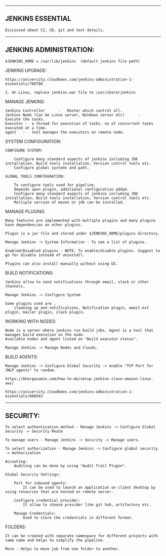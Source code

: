 ---------------------------------------------------------------------------------------------------------
JENKINS ESSENTIAL
---------------------------------------------------------------------------------------------------------

    Discussed about CI, CD, git and test details. 


---------------------------------------------------------------------------------------------------------
JENKINS ADMINISTRATION:
---------------------------------------------------------------------------------------------------------

    $JENKINS_HOME = /var/lib/jenkins  (default jenkins file path)


JENKINS UPGRADE: 

    https://university.cloudbees.com/jenkins-administration-1-essentials/769786

    1. On Linux, replace jenkins.war file to /usr/share/jenkins


MANAGE JENKINS: 

    Jenkins Controller      -   Master which control all. 
    Jenkins Node (Can be Linux server, Windows server etc)      -   Execute the tasks.
    Executor -  a thread for execution of tasks. no of concurrent tasks executed at a time.
    agent   -   tool manages the executors on remote node. 


SYSTEM CONFIGURATION: 

    CONFIGURE SYSTEM: 

        Configure many standard aspects of jenkins including JDK installation, Build tools installation, Version control tools etc.
        Configure global systems and path. 

    GLOBAL TOOLS CONFIGURATION: 

        To configure tools used for pipeline.
        Depends upon plugin, additional configuration added. 
        Configure many standard aspects of jenkins including JDK installation, Build tools installation, Version control tools etc.
        Multiple version of maven or jdk can be installed. 


MANAGE PLUGINS: 

    Many features are implemented with multiple plugins and many plugins have dependencies on other plugins.

    Plugin is a jar file and stored under $JENKINS_HOME/plugins directory. 

    Manage Jenkins -> System Information - To see a list of plugins. 

    Enabled/Disabled plugins - NOTE: To enable/disable plugins. Suggest to go for disable instead of uninstall.

    Plugins can also install manually without using UI.


BUILD NOTIFICATIONS: 

    Jenkins allow to send notifications through email, slack or other channels. 

    Manage Jenkins -> Configure System

    Some plugins used are ,
        cleaning up and notifications, Notification plugin, email-ext plugin, mailer plugin, slack plugin.


WORKING WITH NODES: 

    Node is a server where jenkins run build jobs. Agent is a tool that manages build execution on the node. 
    Available nodes and agent listed on "Build executor status".

    Manage Jenkins -> Manage Nodes and Clouds. 


BUILD AGENTS: 

    Manage Jenkins -> Configure Global Security -> enable "TCP Port for JNLP agents" to random.

    https://bhargavamin.com/how-to-do/setup-jenkins-slave-amazon-linux-aws/

    https://university.cloudbees.com/jenkins-administration-1-essentials/868943


---------------------------------------------------------------------------------------------------------
SECURITY: 
---------------------------------------------------------------------------------------------------------

    To select authentication method - Manage Jenkins -> Configure Global Security -> Security Realm 

    To manage users - Manage Jenkins -> Security -> Manage users.

    To select authorization - Manage Jenkins -> Configure global security -> Authorization

    Accouting: 
        Auditing can be done by using "Audit Trail Plugin".

    Global Security Settings: 

        Port for inbound agents: 
            It can be used to launch an application on client desktop by using resources that are hosted on remote server. 

        Configure credential provider: 
            It allow to choose provider like git hub, artifactory etc. 

        Manage Credentials: 
            Used to store the credentials in different format. 

FOLDERS: 

    It can be created with separate namespace for different projects with same name and helps to simplify the pipeline. 

    Move - Helps to move job from one folder to another.




    



        

